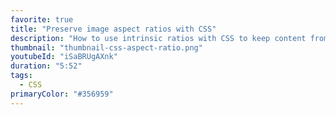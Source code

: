 ```yaml
---
favorite: true
title: "Preserve image aspect ratios with CSS"
description: "How to use intrinsic ratios with CSS to keep content from \"shifting\" as embedded media is loaded."
thumbnail: "thumbnail-css-aspect-ratio.png"
youtubeId: "iSaBRUgAXnk"
duration: "5:52"
tags:
  - CSS
primaryColor: "#356959"
---
```


